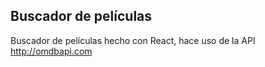 
## Buscador de películas

Buscador de películas hecho con React, hace uso de la API http://omdbapi.com
